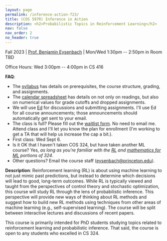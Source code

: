 ```yaml
---
layout: page
permalink: /inference-action-f23/
title: (COS 597R) Inference in Action
description: <h2>Probabilistic Topics in Reinforcement Learning</h2>
nav: false
nav_order: 2
no_header: true
---
```


<p>Fall 2023 | <a href="./about.md">Prof. Benjamin Eysenbach</a> | Mon/Wed 1:30pm -- 2:50pm in Room TBD</p>
<p>Office Hours: Wed 3:00pm -- 4:00pm in CS 416</p>

**FAQ**:
* The [syllabus](https://docs.google.com/document/d/1xUoNZrKHR_a3MxtylMJRAU1Th8IJ0vzf6l3m7Fijbfk/edit?usp=sharing) has details on prerequisites, the course structure, grading, and assignments.
* The [calendar spreadsheet](https://docs.google.com/spreadsheets/d/1D2dUuV_7qoaSrhImrnZhiuU0o0UaafulO_95wGVdxEU/edit?usp=sharing) has details on not only on readings, but also on numerical values for grade cutoffs and dropped assignments.
* We will use [Ed](https://edstem.org/us/courses/45944/discussion/) for discussions and submitting assignments. I'll use Ed for all course announcements; those announcements should automatically get sent to your email.
* The class is full? Please fill out the [waitlist form](https://forms.gle/vtWQ1xtD2fkEL97Q9). No need to email me. Attend class and I'll let you know the plan for enrollment (I'm working to get a TA that will help us increase the cap a bit.).
* First class: Wed Sept 6.
* Is it OK that I haven't taken COS 324, but have taken another ML course? Yes, _as long as you're familiar with the [RL](https://princeton-introml.github.io/files/part4.pdf) and [mathematics for ML](https://princeton-introml.github.io/files/part6.pdf) portions of 324_.
* Other questions? Email the course staff ([eysenbach@princeton.edu](mailto:eysenbach@princeton.edu)).

**Description**: Reinforcement learning (RL) is about using machine learning to not just mimic past predictions, but instead to determine which decisions will lead to good, long-term outcomes. While RL is typically viewed and taught from the perspectives of control theory and stochastic optimization, this course will study RL through the lens of probabilistic inference. This perspective will provide new ways of thinking about RL methods and suggest how to build new RL methods using techniques from other areas of machine learning (e.g., self-supervised learning). The course will be split between interactive lectures and discussions of recent papers.

This course is primarily intended for PhD students studying topics related to reinforcement learning and probabilistic inference. That said, the course is open to any students who excelled in CS 324. 
